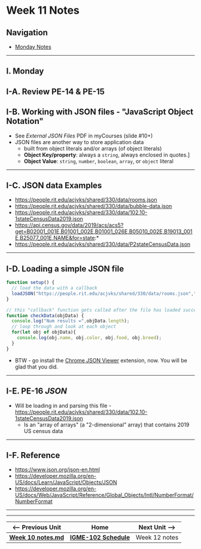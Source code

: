 # Week 11 Notes

## Navigation

- [Monday Notes](#monday)
<!--
- [Wednesday Notes](#wednesday)
- [Friday Notes](#friday)
-->

<hr>

<a id="monday" />

## I. Monday

## I-A. Review PE-14 & PE-15

## I-B. Working with JSON files - "JavaScript Object Notation"
- See *External JSON Files* PDF in myCourses (slide #10+)
- JSON files are another way to store application data
  - built from object literals and/or arrays (of object literals)
  - **Object Key/property**: always a `string`, always enclosed in quotes.]
  - **Object Value**: `string`, `number`, `boolean`, `array`, or `object` literal

<hr>

## I-C. JSON data Examples
- https://people.rit.edu/acjvks/shared/330/data/rooms.json
- https://people.rit.edu/acjvks/shared/330/data/bubble-data.json
- https://people.rit.edu/acjvks/shared/330/data/102.10-1stateCensusData2019.json
- https://api.census.gov/data/2019/acs/acs5?get=B02001_001E,B01001_002E,B01001_026E,B05010_002E,B19013_001E,B25077_001E,NAME&for=state:*
- https://people.rit.edu/acjvks/shared/330/data/P2stateCensusData.json

<hr>

## I-D. Loading a simple JSON file

```js
function setup() {  
  // load the data with a callback
  loadJSON("https://people.rit.edu/acjvks/shared/330/data/rooms.json","json",checkData);
}

// this "callback" function gets called after the file has loaded successfully
function checkData(objData) {
  console.log("Num results =",objData.length);
  // loop through and look at each object
  for(let obj of objData){
    console.log(obj.name, obj.color, obj.food, obj.breed);
  }
}
```

- BTW - go install the [Chrome JSON Viewer](https://chrome.google.com/webstore/detail/json-viewer/gbmdgpbipfallnflgajpaliibnhdgobh?hl=en-US) extension, now. You will be glad that you did.

<hr>

## I-E. PE-16 *JSON*

- Will be loading in and parsing this file - https://people.rit.edu/acjvks/shared/330/data/102.10-1stateCensusData2019.json
  - Is an "array of arrays" (a "2-dimensional" array) that contains 2019 US census data


<hr>

## I-F. Reference
- https://www.json.org/json-en.html
- https://developer.mozilla.org/en-US/docs/Learn/JavaScript/Objects/JSON
- https://developer.mozilla.org/en-US/docs/Web/JavaScript/Reference/Global_Objects/Intl/NumberFormat/NumberFormat

<!--
<hr>

<a id="wednesday" />

## II. Wednesday


<hr>

<a id="friday" />

## III. Friday

-->

<hr><hr>

| <-- Previous Unit | Home | Next Unit -->
| --- | --- | --- 
| [**Week 10 notes.md**](10.md)     |  [**IGME-102 Schedule**](../schedule.md) | Week 12 notes
